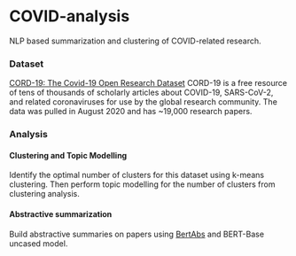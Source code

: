 # COVID-analysis
NLP based summarization and clustering of COVID-related research.

### Dataset
[CORD-19: The Covid-19 Open Research Dataset](https://allenai.org/data/cord-19)
CORD-19 is a free resource of tens of thousands of scholarly articles about COVID-19, SARS-CoV-2, and related coronaviruses for use by the global research community.
The data was pulled in August 2020 and has ~19,000 research papers.

### Analysis

#### Clustering and Topic Modelling
Identify the optimal number of clusters for this dataset using k-means clustering. Then perform topic modelling for the number of clusters from clustering analysis. 

#### Abstractive summarization
Build abstractive summaries on papers using [BertAbs](https://github.com/nlpyang/PreSumm) and BERT-Base uncased model.





